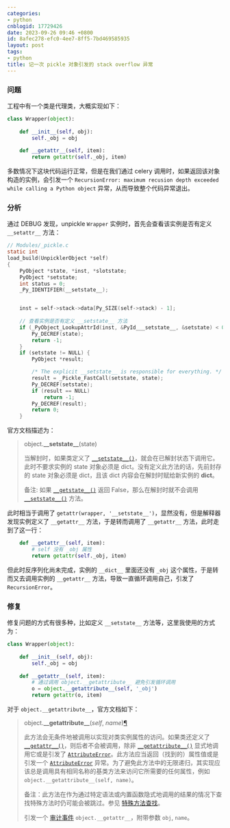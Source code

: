 ```yaml
---
categories:
- python
cnblogid: 17729426
date: 2023-09-26 09:46 +0800
id: 8afec278-efc0-4ee7-8ff5-7bd469585935
layout: post
tags:
- python
title: 记一次 pickle 对象引发的 stack overflow 异常
---
```


### 问题

工程中有一个类是代理类，大概实现如下：

```python
class Wrapper(object):
    
    def __init__(self, obj):
        self._obj = obj
        
    def __getattr__(self, item):
        return getattr(self._obj, item)
```

多数情况下这块代码运行正常，但是在我们通过 celery 调用时，如果返回该对象构造的实例，会引发一个 `RecursionError: maximum recusion depth exceeded while calling a Python object` 异常，从而导致整个代码异常退出。

### 分析

通过 DEBUG 发现，unpickle `Wrapper` 实例时，首先会查看该实例是否有定义 `__setattr__` 方法：

```c
// Modules/_pickle.c
static int
load_build(UnpicklerObject *self)
{
    PyObject *state, *inst, *slotstate;
    PyObject *setstate;
    int status = 0;
    _Py_IDENTIFIER(__setstate__);


    inst = self->stack->data[Py_SIZE(self->stack) - 1];
	
    // 查看实例是否有定义 __setstate__ 方法
    if (_PyObject_LookupAttrId(inst, &PyId___setstate__, &setstate) < 0) {
        Py_DECREF(state);
        return -1;
    }
    if (setstate != NULL) {
        PyObject *result;

        /* The explicit __setstate__ is responsible for everything. */
        result = _Pickle_FastCall(setstate, state);
        Py_DECREF(setstate);
        if (result == NULL)
            return -1;
        Py_DECREF(result);
        return 0;
    }

```

官方文档描述为：

> object.**\_\_setstate\_\_**(state)
>
> 当解封时，如果类定义了 [`__setstate__()`](https://docs.python.org/zh-cn/3/library/pickle.html?highlight=__setstate__#object.__setstate__)，就会在已解封状态下调用它。此时不要求实例的 state 对象必须是 dict。没有定义此方法的话，先前封存的 state 对象必须是 dict，且该 dict 内容会在解封时赋给新实例的 __dict__。
>
> 备注: 如果 [`__getstate__()`](https://docs.python.org/zh-cn/3/library/pickle.html?highlight=__setstate__#object.__getstate__) 返回 False，那么在解封时就不会调用 [`__setstate__()`](https://docs.python.org/zh-cn/3/library/pickle.html?highlight=__setstate__#object.__setstate__) 方法。



此时相当于调用了 `getattr(wrapper, '__setstate__')`，显然没有，但是解释器发现实例定义了 `__getattr__` 方法，于是转而调用了 `__getattr__` 方法，此时走到了这一行：

```python
    def __getattr__(self, item):
        # self 没有 _obj 属性
        return getattr(self._obj, item)
```

但此时反序列化尚未完成，实例的 `__dict__` 里面还没有 `_obj` 这个属性，于是转而又去调用实例的 `__getattr__` 方法，导致一直循环调用自己，引发了 `RecursionError`。

### 修复

修复问题的方式有很多种，比如定义 `__setstate__` 方法等，这里我使用的方式为：

```python
class Wrapper(object):
    
    def __init__(self, obj):
        self._obj = obj
        
    def __getattr__(self, item):
        # 通过调用 object.__getattribute__ 避免引发循环调用
        o = object.__getattribute__(self, '_obj')
        return getattr(o, item)
```

对于 `object.__getattribute__`，官方文档如下：

> object.**\_\_getattribute\_\_**(*self*, *name*)[¶](https://docs.python.org/zh-cn/3/reference/datamodel.html?highlight=__getattribute__#object.__getattribute__)
>
> 此方法会无条件地被调用以实现对类实例属性的访问。如果类还定义了 [`__getattr__()`](https://docs.python.org/zh-cn/3/reference/datamodel.html?highlight=__getattribute__#object.__getattr__)，则后者不会被调用，除非 [`__getattribute__()`](https://docs.python.org/zh-cn/3/reference/datamodel.html?highlight=__getattribute__#object.__getattribute__) 显式地调用它或是引发了 [`AttributeError`](https://docs.python.org/zh-cn/3/library/exceptions.html#AttributeError)。此方法应当返回（找到的）属性值或是引发一个 [`AttributeError`](https://docs.python.org/zh-cn/3/library/exceptions.html#AttributeError) 异常。为了避免此方法中的无限递归，其实现应该总是调用具有相同名称的基类方法来访问它所需要的任何属性，例如 `object.__getattribute__(self, name)`。
>
> 备注：此方法在作为通过特定语法或内置函数隐式地调用的结果的情况下查找特殊方法时仍可能会被跳过。参见 [特殊方法查找](https://docs.python.org/zh-cn/3/reference/datamodel.html?highlight=__getattribute__#special-lookup)。
>
> 引发一个 [审计事件](https://docs.python.org/zh-cn/3/library/sys.html#auditing) `object.__getattr__`，附带参数 `obj`, `name`。
